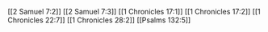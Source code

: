 [[2 Samuel 7:2]]
[[2 Samuel 7:3]]
[[1 Chronicles 17:1]]
[[1 Chronicles 17:2]]
[[1 Chronicles 22:7]]
[[1 Chronicles 28:2]]
[[Psalms 132:5]]
